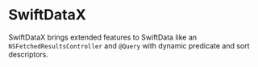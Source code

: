 # SwiftDataX
SwiftDataX brings extended features to SwiftData like an `NSFetchedResultsController` and `@Query` with dynamic predicate and sort descriptors.
